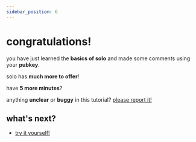 ```yaml
---
sidebar_position: 6
---
```


# congratulations!

you have just learned the **basics of solo** and made some comments using your **pubkey**.

solo has **much more to offer**!

have **5 more minutes**?

anything **unclear** or **buggy** in this tutorial? [please report it!](https://github.com/ilovespectra)

## what's next?

- [try it yourself!](https://soloexplorer.xyz/)
